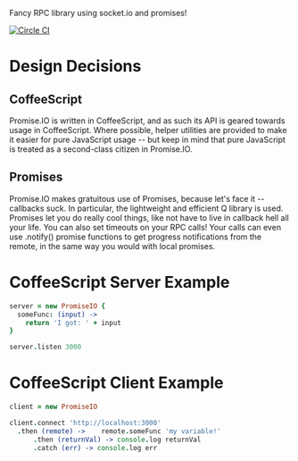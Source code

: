 Fancy RPC library using socket.io and promises!

[![Circle CI](https://circleci.com/gh/krillr/promise.io.png?style=badge)](https://circleci.com/gh/krillr/promise.io)

Design Decisions
======

CoffeeScript
------
Promise.IO is written in CoffeeScript, and as such its API is geared towards usage in CoffeeScript. Where possible, helper utilities are provided to make it easier for pure JavaScript usage -- but keep in mind that pure JavaScript is treated as a second-class citizen in Promise.IO. 

Promises
------
Promise.IO makes gratuitous use of Promises, because let's face it -- callbacks suck. In particular, the lightweight and efficient Q library is used. Promises let you do really cool things, like not have to live in callback hell all your life. You can also set timeouts on your RPC calls! Your calls can even use .notify() promise functions to get progress notifications from the remote, in the same way you would with local promises.

CoffeeScript Server Example
======
```CoffeeScript
server = new PromiseIO {
  someFunc: (input) ->
    return 'I got: ' + input
}

server.listen 3000
```

CoffeeScript Client Example
======
```CoffeeScript
client = new PromiseIO

client.connect 'http://localhost:3000'
  .then (remote) ->    remote.someFunc 'my variable!'
      .then (returnVal) -> console.log returnVal
      .catch (err) -> console.log err
```

